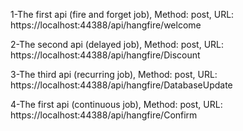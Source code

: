 1-The first api (fire and forget job),
Method: post,
URL: https://localhost:44388/api/hangfire/welcome

2-The second api (delayed job),
Method: post,
URL: https://localhost:44388/api/hangfire/Discount

3-The third api (recurring job),
Method: post,
URL: https://localhost:44388/api/hangfire/DatabaseUpdate

4-The first api (continuous job),
Method: post,
URL: https://localhost:44388/api/hangfire/Confirm
